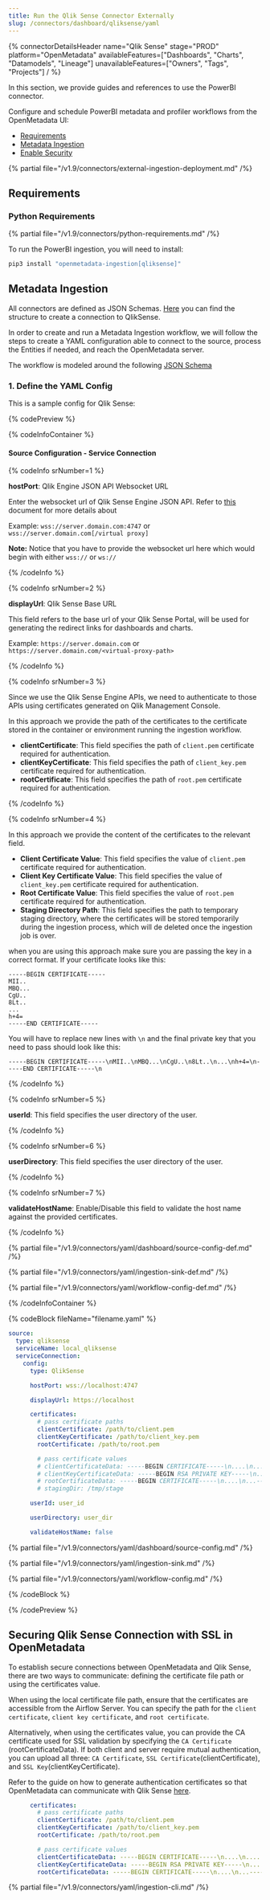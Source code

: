 ```yaml
---
title: Run the Qlik Sense Connector Externally
slug: /connectors/dashboard/qliksense/yaml
---
```


{% connectorDetailsHeader
  name="Qlik Sense"
  stage="PROD"
  platform="OpenMetadata"
  availableFeatures=["Dashboards", "Charts", "Datamodels", "Lineage"]
  unavailableFeatures=["Owners", "Tags", "Projects"]
/ %}

In this section, we provide guides and references to use the PowerBI connector.

Configure and schedule PowerBI metadata and profiler workflows from the OpenMetadata UI:

- [Requirements](#requirements)
- [Metadata Ingestion](#metadata-ingestion)
- [Enable Security](#securing-qlik-sense-connection-with-ssl-in-openmetadata)

{% partial file="/v1.9/connectors/external-ingestion-deployment.md" /%}

## Requirements

### Python Requirements

{% partial file="/v1.9/connectors/python-requirements.md" /%}

To run the PowerBI ingestion, you will need to install:

```bash
pip3 install "openmetadata-ingestion[qliksense]"
```

## Metadata Ingestion

All connectors are defined as JSON Schemas.
[Here](https://github.com/open-metadata/OpenMetadata/blob/main/openmetadata-spec/src/main/resources/json/schema/entity/services/connections/dashboard/qlikSenseConnection.json)
you can find the structure to create a connection to QlikSense.

In order to create and run a Metadata Ingestion workflow, we will follow
the steps to create a YAML configuration able to connect to the source,
process the Entities if needed, and reach the OpenMetadata server.

The workflow is modeled around the following
[JSON Schema](https://github.com/open-metadata/OpenMetadata/blob/main/openmetadata-spec/src/main/resources/json/schema/metadataIngestion/workflow.json)

### 1. Define the YAML Config

This is a sample config for Qlik Sense:

{% codePreview %}

{% codeInfoContainer %}

#### Source Configuration - Service Connection

{% codeInfo srNumber=1 %}

**hostPort**: Qlik Engine JSON API Websocket URL

Enter the websocket url of Qlik Sense Engine JSON API. Refer to [this](https://help.qlik.com/en-US/sense-developer/May2023/Subsystems/EngineAPI/Content/Sense_EngineAPI/GettingStarted/connecting-to-engine-api.htm) document for more details about 

Example: `wss://server.domain.com:4747` or `wss://server.domain.com[/virtual proxy]`

**Note:** Notice that you have to provide the websocket url here which would begin with either `wss://` or `ws://`

{% /codeInfo %}

{% codeInfo srNumber=2 %}

**displayUrl**: Qlik Sense Base URL

This field refers to the base url of your Qlik Sense Portal, will be used for generating the redirect links for dashboards and charts. 

Example: `https://server.domain.com` or `https://server.domain.com/<virtual-proxy-path>`

{% /codeInfo %}

{% codeInfo srNumber=3 %}

Since we use the Qlik Sense Engine APIs, we need to authenticate to those APIs using certificates generated on Qlik Management Console.

In this approach we provide the path of the certificates to the certificate stored in the container or environment running the ingestion workflow.

- **clientCertificate**: This field specifies the path of `client.pem` certificate required for authentication. 
- **clientKeyCertificate**: This field specifies the path of `client_key.pem` certificate required for authentication. 
- **rootCertificate**: This field specifies the path of `root.pem` certificate required for authentication. 

{% /codeInfo %}

{% codeInfo srNumber=4 %}

In this approach we provide the content of the certificates to the relevant field.

- **Client Certificate Value**: This field specifies the value of `client.pem` certificate required for authentication.
- **Client Key Certificate Value**: This field specifies the value of `client_key.pem` certificate required for authentication.
- **Root Certificate Value**: This field specifies the value of `root.pem` certificate required for authentication.
- **Staging Directory Path**: This field specifies the path to temporary staging directory, where the certificates will be stored temporarily during the ingestion process, which will de deleted once the ingestion job is over. 

when you are using this approach make sure you are passing the key in a correct format. If your certificate looks like this:

```
-----BEGIN CERTIFICATE-----
MII..
MBQ...
CgU..
8Lt..
...
h+4=
-----END CERTIFICATE-----
```

You will have to replace new lines with `\n` and the final private key that you need to pass should look like this:

```
-----BEGIN CERTIFICATE-----\nMII..\nMBQ...\nCgU..\n8Lt..\n...\nh+4=\n-----END CERTIFICATE-----\n
```


{% /codeInfo %}

{% codeInfo srNumber=5 %}

**userId**: This field specifies the user directory of the user.

{% /codeInfo %}

{% codeInfo srNumber=6 %}

**userDirectory**: This field specifies the user directory of the user.

{% /codeInfo %}

{% codeInfo srNumber=7 %}

**validateHostName**: Enable/Disable this field to validate the host name against the provided certificates.

{% /codeInfo %}

{% partial file="/v1.9/connectors/yaml/dashboard/source-config-def.md" /%}

{% partial file="/v1.9/connectors/yaml/ingestion-sink-def.md" /%}

{% partial file="/v1.9/connectors/yaml/workflow-config-def.md" /%}

{% /codeInfoContainer %}

{% codeBlock fileName="filename.yaml" %}

```yaml {% isCodeBlock=true %}
source:
  type: qliksense
  serviceName: local_qliksense
  serviceConnection:
    config:
      type: QlikSense
```
```yaml {% srNumber=1 %}
      hostPort: wss://localhost:4747
```
```yaml {% srNumber=2 %}
      displayUrl: https://localhost
```
```yaml {% srNumber=3 %}
      certificates:
        # pass certificate paths
        clientCertificate: /path/to/client.pem
        clientKeyCertificate: /path/to/client_key.pem
        rootCertificate: /path/to/root.pem
```
```yaml {% srNumber=4 %}
        # pass certificate values
        # clientCertificateData: -----BEGIN CERTIFICATE-----\n....\n.....\n-----END CERTIFICATE-----\n
        # clientKeyCertificateData: -----BEGIN RSA PRIVATE KEY-----\n....\n....\n-----END RSA PRIVATE KEY-----\n
        # rootCertificateData: -----BEGIN CERTIFICATE-----\n....\n...-----END CERTIFICATE-----\n
        # stagingDir: /tmp/stage
```
```yaml {% srNumber=5 %}
      userId: user_id
```
```yaml {% srNumber=6 %}
      userDirectory: user_dir
```
```yaml {% srNumber=6 %}
      validateHostName: false
```
{% partial file="/v1.9/connectors/yaml/dashboard/source-config.md" /%}

{% partial file="/v1.9/connectors/yaml/ingestion-sink.md" /%}

{% partial file="/v1.9/connectors/yaml/workflow-config.md" /%}

{% /codeBlock %}

{% /codePreview %}

## Securing Qlik Sense Connection with SSL in OpenMetadata

To establish secure connections between OpenMetadata and Qlik Sense, there are two ways to communicate: defining the certificate file path or using the certificates value. 

When using the local certificate file path, ensure that the certificates are accessible from the Airflow Server. You can specify the path for the `client certificate`, `client key certificate`, and `root certificate`. 

Alternatively, when using the certificates value, you can provide the CA certificate used for SSL validation by specifying the `CA Certificate` (rootCertificateData). If both client and server require mutual authentication, you can upload all three: `CA Certificate`, `SSL Certificate`(clientCertificate), and `SSL Key`(clientKeyCertificate).

Refer to the guide on how to generate authentication certificates so that OpenMetadata can communicate with Qlik Sense [here](/connectors/dashboard/qliksense/certificates).

```yaml
      certificates:
        # pass certificate paths
        clientCertificate: /path/to/client.pem
        clientKeyCertificate: /path/to/client_key.pem
        rootCertificate: /path/to/root.pem
```

```yaml
        # pass certificate values
        clientCertificateData: -----BEGIN CERTIFICATE-----\n....\n.....\n-----END CERTIFICATE-----\n
        clientKeyCertificateData: -----BEGIN RSA PRIVATE KEY-----\n....\n....\n-----END RSA PRIVATE KEY-----\n
        rootCertificateData: -----BEGIN CERTIFICATE-----\n....\n...-----END CERTIFICATE-----\n
```

{% partial file="/v1.9/connectors/yaml/ingestion-cli.md" /%}
